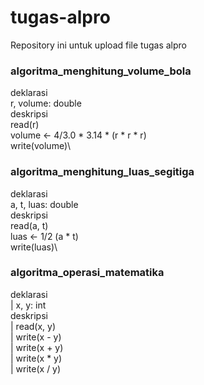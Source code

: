 # tugas-alpro
Repository ini untuk upload file tugas alpro

### algoritma_menghitung_volume_bola
deklarasi\
	r, volume: double\
deskripsi\
    read(r)\
    volume <- 4/3.0 * 3.14 * (r * r * r)\
    write(volume)\
			  
### algoritma_menghitung_luas_segitiga
deklarasi\
    a, t, luas: double\
deskripsi\
    read(a, t)\
    luas <- 1/2 (a * t)\
    write(luas)\
  
### algoritma_operasi_matematika
deklarasi\
   |  x, y: int\
  deskripsi\
   |  read(x, y)\
   |  write(x - y)\
   |  write(x + y)\
   |  write(x * y)\
   |  write(x / y)
